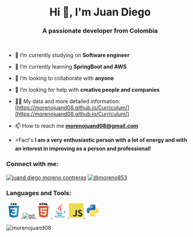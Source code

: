 <h1 align="center">Hi 👋, I'm Juan Diego</h1>
<h3 align="center">A passionate developer from Colombia</h3>

<p align="left"> <a href="https://twitter.com/" target="blank"><img src="https://img.shields.io/twitter/follow/?logo=twitter&style=for-the-badge" alt="" /></a> </p>

- 🔭 I’m currently studying on **Software engineer**

- 🌱 I’m currently learning **SpringBoot and AWS**

- 👯 I’m looking to collaborate with **anyone**

- 🤝 I’m looking for help with **creative people and companies**

- 👨‍💻 My data and more detailed information: [https://morenojuand08.github.io/Curriculum/](https://morenojuand08.github.io/Curriculum/)

- 📫 How to reach me **morenojuand08@gmail.com**

- ⚡Fact's **I am a very enthusiastic person with a lot of energy and with an interest in improving as a person and professional!**

<h3 align="left">Connect with me:</h3>
<p align="left">
<a href="https://linkedin.com/in/juand diego moreno contreras" target="blank"><img align="center" src="https://raw.githubusercontent.com/rahuldkjain/github-profile-readme-generator/master/src/images/icons/Social/linked-in-alt.svg" alt="juand diego moreno contreras" height="30" width="40" /></a>
<a href="https://instagram.com/@moreno853" target="blank"><img align="center" src="https://raw.githubusercontent.com/rahuldkjain/github-profile-readme-generator/master/src/images/icons/Social/instagram.svg" alt="@moreno853" height="30" width="40" /></a>
</p>

<h3 align="left">Languages and Tools:</h3>
<p align="left"> </a> <a href="https://www.w3schools.com/css/" target="_blank" rel="noreferrer"> <img src="https://raw.githubusercontent.com/devicons/devicon/master/icons/css3/css3-original-wordmark.svg" alt="css3" width="40" height="40"/> </a> <a href="https://git-scm.com/" target="_blank" rel="noreferrer"> <img src="https://www.vectorlogo.zone/logos/git-scm/git-scm-icon.svg" alt="git" width="40" height="40"/> </a> <a href="https://www.w3.org/html/" target="_blank" rel="noreferrer"> <img src="https://raw.githubusercontent.com/devicons/devicon/master/icons/html5/html5-original-wordmark.svg" alt="html5" width="40" height="40"/> </a> <a href="https://www.java.com" target="_blank" rel="noreferrer"> <img src="https://raw.githubusercontent.com/devicons/devicon/master/icons/java/java-original.svg" alt="java" width="40" height="40"/> </a> <a href="https://developer.mozilla.org/en-US/docs/Web/JavaScript" target="_blank" rel="noreferrer"> <img src="https://raw.githubusercontent.com/devicons/devicon/master/icons/javascript/javascript-original.svg" alt="javascript" width="40" height="40"/> </a> <a href="https://www.python.org" target="_blank" rel="noreferrer"> <img src="https://raw.githubusercontent.com/devicons/devicon/master/icons/python/python-original.svg" alt="python" width="40" height="40"/> </a> </p>

<p><img align="center" src="https://github-readme-stats.vercel.app/api/top-langs?username=morenojuand08&show_icons=true&locale=en&layout=compact" alt="morenojuand08" /></p>
